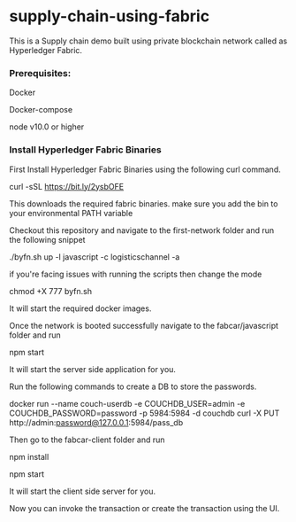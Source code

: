 # supply-chain-using-fabric

This is a Supply chain demo built using private blockchain network called as Hyperledger Fabric.

### Prerequisites:
Docker 

Docker-compose

node v10.0 or higher


### Install Hyperledger Fabric Binaries

First Install Hyperledger Fabric Binaries using the following curl command.

curl -sSL https://bit.ly/2ysbOFE

This downloads the required fabric binaries. make sure you add the bin to your environmental PATH variable

Checkout this repository and navigate to the first-network folder and run the following snippet

./byfn.sh up -l javascript -c logisticschannel -a

if you're facing issues with running the scripts then change the mode 

chmod +X 777 byfn.sh

It will start the required docker images.

Once the network is booted successfully navigate to the fabcar/javascript folder and run

npm start

It will start the server side application for you.

Run the following commands to create a DB to store the passwords.

docker run --name couch-userdb -e COUCHDB_USER=admin -e COUCHDB_PASSWORD=password -p 5984:5984 -d couchdb
curl -X PUT  http://admin:password@127.0.0.1:5984/pass_db

Then go to the fabcar-client folder and  run

npm install

npm start

It will start the client side server for you.

Now you can invoke the transaction or create the transaction using the UI.
